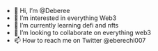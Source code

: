 - 👋 Hi, I’m @Deberee
- 👀 I’m interested in everything Web3
- 🌱 I’m currently learning defi and nfts
- 💞️ I’m looking to collaborate on everything web3
- 📫 How to reach me on Twitter @eberechi007 

<!---
Deberee/Deberee is a ✨ special ✨ repository because its `README.md` (this file) appears on your GitHub profile.
You can click the Preview link to take a look at your changes.
--->
